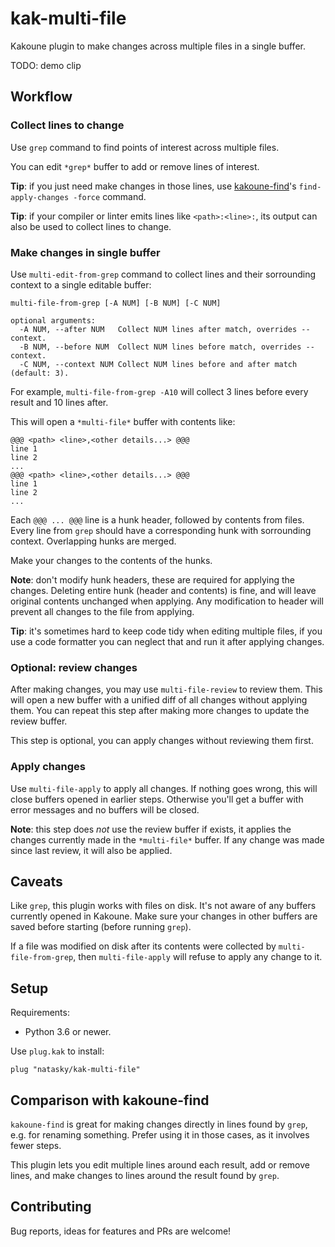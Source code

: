 # kak-multi-file

Kakoune plugin to make changes across multiple files in a single buffer.

TODO: demo clip

## Workflow

### Collect lines to change

Use `grep` command to find points of interest across multiple files.

You can edit `*grep*` buffer to add or remove lines of interest.

**Tip**: if you just need make changes in those lines, use
[kakoune-find](https://github.com/occivink/kakoune-find)'s
`find-apply-changes -force` command.

**Tip**: if your compiler or linter emits lines like `<path>:<line>:`, its
output can also be used to collect lines to change.

### Make changes in single buffer

Use `multi-edit-from-grep` command to collect lines and their sorrounding
context to a single editable buffer:

```
multi-file-from-grep [-A NUM] [-B NUM] [-C NUM]

optional arguments:
  -A NUM, --after NUM   Collect NUM lines after match, overrides --context.
  -B NUM, --before NUM  Collect NUM lines before match, overrides --context.
  -C NUM, --context NUM Collect NUM lines before and after match (default: 3).
```

For example, `multi-file-from-grep -A10` will collect 3 lines before every
result and 10 lines after.

This will open a `*multi-file*` buffer with contents like:

```
@@@ <path> <line>,<other details...> @@@
line 1
line 2
...
@@@ <path> <line>,<other details...> @@@
line 1
line 2
...
```

Each `@@@ ... @@@` line is a hunk header, followed by contents from files. Every
line from `grep` should have a corresponding hunk with sorrounding context.
Overlapping hunks are merged.

Make your changes to the contents of the hunks.

**Note**: don't modify hunk headers, these are required for applying the
changes. Deleting entire hunk (header and contents) is fine, and will leave
original contents unchanged when applying. Any modification to header will
prevent all changes to the file from applying.

**Tip**: it's sometimes hard to keep code tidy when editing multiple files, if
you use a code formatter you can neglect that and run it after applying changes.

### Optional: review changes

After making changes, you may use `multi-file-review` to review them. This will
open a new buffer with a unified diff of all changes without applying them. You
can repeat this step after making more changes to update the review buffer.

This step is optional, you can apply changes without reviewing them first.

### Apply changes

Use `multi-file-apply` to apply all changes. If nothing goes wrong, this will
close buffers opened in earlier steps. Otherwise you'll get a buffer with error
messages and no buffers will be closed.

**Note**: this step does _not_ use the review buffer if exists, it applies the
changes currently made in the `*multi-file*` buffer. If any change was made
since last review, it will also be applied.

## Caveats

Like `grep`, this plugin works with files on disk. It's not aware of any buffers
currently opened in Kakoune. Make sure your changes in other buffers are saved
before starting (before running `grep`).

If a file was modified on disk after its contents were collected by
`multi-file-from-grep`, then `multi-file-apply` will refuse to apply any change
to it.

## Setup

Requirements:

- Python 3.6 or newer.

Use `plug.kak` to install:

```
plug "natasky/kak-multi-file"
```

## Comparison with kakoune-find

`kakoune-find` is great for making changes directly in lines found by `grep`,
e.g. for renaming something. Prefer using it in those cases, as it involves
fewer steps.

This plugin lets you edit multiple lines around each result, add or remove
lines, and make changes to lines around the result found by `grep`.

## Contributing

Bug reports, ideas for features and PRs are welcome!
